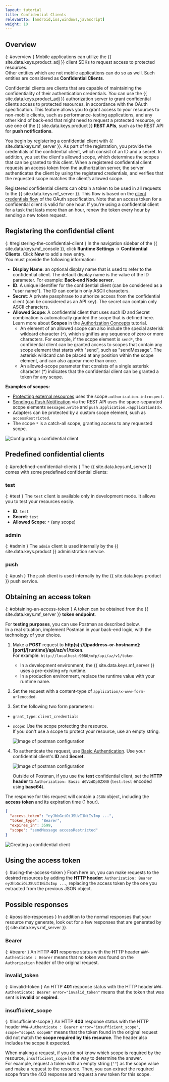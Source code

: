```yaml
---
layout: tutorial
title: Confidential Clients
relevantTo: [android,ios,windows,javascript]
weight: 10
---
```

<!-- NLS_CHARSET=UTF-8 -->
## Overview
{: #overview }
Mobile applications can utilize the {{ site.data.keys.product_adj }} client SDKs to request access to protected resources.  
Other entities which are not mobile applications can do so as well. Such entities are considered as **Confidential Clients**.

Confidential clients are clients that are capable of maintaining the confidentiality of their authentication credentials. You can use the {{ site.data.keys.product_adj }} authorization server to grant confidential clients access to protected resources, in accordance with the OAuth specification. This feature allows you to grant access to your resources to non-mobile clients, such as performance-testing applications, and any other kind of back-end that might need to request a protected resource, or use one of the {{ site.data.keys.product }} **REST APIs**, such as the REST API for **push notifications**.

You begin by registering a confidential client with {{ site.data.keys.mf_server }}. As part of the registration, you provide the credentials of the confidential client, which consist of an ID and a secret. In addition, you set the client's allowed scope, which determines the scopes that can be granted to this client. When a registered confidential client requests an access token from the authorization server, the server authenticates the client by using the registered credentials, and verifies that the requested scope matches the client’s allowed scope.

Registered confidential clients can obtain a token to be used in all requests to the {{ site.data.keys.mf_server }}. This flow is based on the [client credentials flow](https://tools.ietf.org/html/rfc6749#section-1.3.4) of the OAuth specification. Note that an access token for a confidential client is valid for one hour. If you're using a confidential client for a task that lasts more than an hour, renew the token every hour by sending a new token request.

## Registering the confidential client
{: #registering-the-confidential-client }
In the navigation sidebar of the {{ site.data.keys.mf_console }}, click **Runtime Settings** → **Confidential Clients**. Click **New** to add a new entry.  
You must provide the following information:

- **Display Name**: an optional display name that is used to refer to the confidential client. The default display name is the value of the ID parameter. For example: **Back-end Node server**.
- **ID**: A unique identifier for the confidential client (can be considered as a "user name").
  The ID can contain only ASCII characters.
- **Secret**: A private passphrase to authorize access from the confidential client (can be considered as an API key).
  The secret can contain only ASCII characters.
- **Allowed Scope**: A confidential client that uses such ID and Secret combination is automatically granted the scope that is defined here. Learn more about **Scopes** in the [Authorization Concepts](../#scope) tutorial.
    - An element of an allowed scope can also include the special asterisk wildcard character (`*`), which signifies any sequence of zero or more characters. For example, if the scope element is `send*`, the confidential client can be granted access to scopes that contain any scope element that starts with "send", such as "sendMessage". The asterisk wildcard can be placed at any position within the scope element, and can also appear more than once. 
    - An allowed-scope parameter that consists of a single asterisk character (*) indicates that the confidential client can be granted a token for any scope.

**Examples of scopes:**

- [Protecting external resources](../protecting-external-resources) uses the scope `authorization.introspect`.
- [Sending a Push Notification](../../notifications/sending-notifications) via the REST API uses the space-separated scope elements `messages.write` and `push.application.<applicationId>`.
- Adapters can be protected by a custom scope element, such as `accessRestricted`.
- The scope `*` is a catch-all scope, granting access to any requested scope.

<img class="gifplayer" alt="Configurting a confidential client" src="push-confidential-client.png"/>

## Predefined confidential clients
{: #predefined-confidential-clients }
The {{ site.data.keys.mf_server }} comes with some predefined confidential clients:

### test
{: #test }
The `test` client is available only in development mode. It allows you to test your resources easily.

- **ID**: `test`
- **Secret**: `test`
- **Allowed Scope**: `*` (any scope)

### admin
{: #admin }
The `admin` client is used internally by the {{ site.data.keys.product }} administration service.

### push
{: #push }
The `push` client is used internally by the {{ site.data.keys.product }} push service.

## Obtaining an access token
{: #obtaining-an-access-token }
A token can be obtained from the {{ site.data.keys.mf_server }} **token endpoint**.  

For **testing purposes**, you can use Postman as described below.  
In a real situation, implement Postman in your back-end logic, with the technology of your choice.

1. Make a **POST** request to **http(s)://[ipaddress-or-hostname]:[port]/[runtime]/api/az/v1/token**.  
    For example: `http://localhost:9080/mfp/api/az/v1/token`
    - In a development environment, the {{ site.data.keys.mf_server }} uses a pre-existing `mfp` runtime.  
    - In a production environment, replace the runtime value with your runtime name.

2. Set the request with a content-type of `application/x-www-form-urlencoded`.  
3. Set the following two form parameters:
  - `grant_type`: `client_credentials`
  - `scope`: Use the scope protecting the resource.  
  If you don't use a scope to protect your resource, use an empty string.

    ![Image of postman configuration](confidential-client-steps-1-3.png)

4. To authenticate the request, use [Basic Authentication](https://en.wikipedia.org/wiki/Basic_access_authentication#Client_side). Use your confidential client's **ID** and **Secret**.

    ![Image of postman configuration](confidential-client-step-4.png)

    Outside of Postman, if you use the **test** confidential client, set the **HTTP header** to `Authorization: Basic dGVzdDp0ZXN0` (`test:test` encoded using **base64**).

The response for this request will contain a `JSON` object, including the **access token** and its expiration time (1 hour).

```json
{
  "access_token": "eyJhbGciOiJSUzI1NiIsImp ...",
  "token_type": "Bearer",
  "expires_in": 3599,
  "scope": "sendMessage accessRestricted"
}
```

![Creating a confidential client](confidential-client-access-token.png)

## Using the access token
{: #using-the-access-token }
From here on, you can make requests to the desired resources by adding the **HTTP header**: `Authorization: Bearer eyJhbGciOiJSUzI1NiIsImp ...`, replacing the access token by the one you extracted from the previous JSON object.

## Possible responses
{: #possible-responses }
In addition to the normal responses that your resource may generate, look out for a few responses that are generated by {{ site.data.keys.mf_server }}.

### Bearer
{: #bearer }
An HTTP **401** response status with the HTTP header `WWW-Authenticate : Bearer` means that no token was found on the `Authorization` header of the original request.

### invalid_token
{: #invalid-token }
An HTTP **401** response status with the HTTP header `WWW-Authenticate: Bearer error="invalid_token"` means that the token that was sent is **invalid** or **expired**.

### insufficient_scope
{: #insufficient-scope }
An HTTP **403** response status with the HTTP header `WWW-Authenticate : Bearer error="insufficient_scope", scope="scopeA scopeB"` means that the token found in the original request did not match the **scope required by this resource**. The header also includes the scope it expected.

When making a request, if you do not know which scope is required by the resource, `insufficient_scope` is the way to determine the answer.  
For example, request a token with an empty string (`""`) as the scope value and make a request to the resource. Then, you can extract the required scope from the 403 response and request a new token for this scope.
